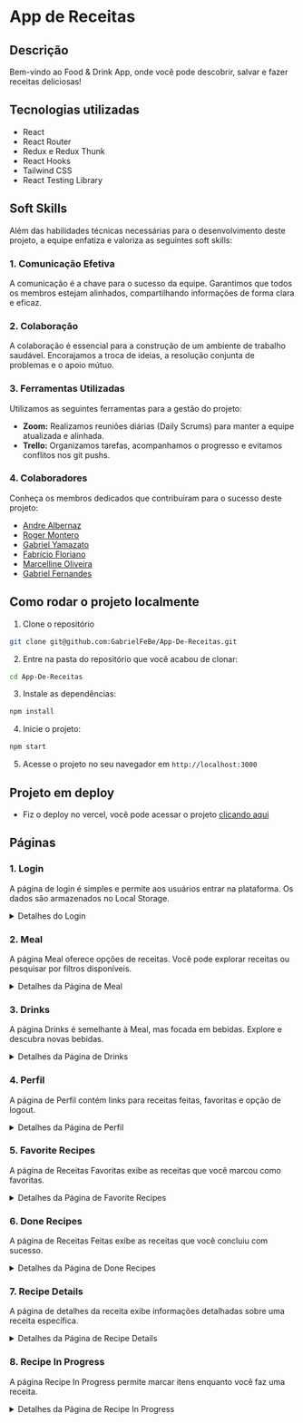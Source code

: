 # App de Receitas

## Descrição

Bem-vindo ao Food & Drink App, onde você pode descobrir, salvar e fazer receitas deliciosas!

## Tecnologias utilizadas

- React
- React Router
- Redux e Redux Thunk
- React Hooks
- Tailwind CSS
- React Testing Library

## Soft Skills

Além das habilidades técnicas necessárias para o desenvolvimento deste projeto, a equipe enfatiza e valoriza as seguintes soft skills:

### 1. Comunicação Efetiva

A comunicação é a chave para o sucesso da equipe. Garantimos que todos os membros estejam alinhados, compartilhando informações de forma clara e eficaz.

### 2. Colaboração

A colaboração é essencial para a construção de um ambiente de trabalho saudável. Encorajamos a troca de ideias, a resolução conjunta de problemas e o apoio mútuo.

### 3. Ferramentas Utilizadas

Utilizamos as seguintes ferramentas para a gestão do projeto:

- **Zoom:** Realizamos reuniões diárias (Daily Scrums) para manter a equipe atualizada e alinhada.
- **Trello:** Organizamos tarefas, acompanhamos o progresso e evitamos conflitos nos git pushs.

### 4. Colaboradores

Conheça os membros dedicados que contribuíram para o sucesso deste projeto:

- [Andre Albernaz](https://github.com/albernazandre)
- [Roger Montero](https://github.com/roger-mont)
- [Gabriel Yamazato](https://github.com/gabrielyamazato)
- [Fabrício Floriano](https://github.com/FabricioFloriano)
- [Marcelline Oliveira](https://github.com/Marcellinefanny)
- [Gabriel Fernandes](https://github.com/GabrielFeBe)

## Como rodar o projeto localmente

1. Clone o repositório

```bash
git clone git@github.com:GabrielFeBe/App-De-Receitas.git
```

2. Entre na pasta do repositório que você acabou de clonar:

```bash
cd App-De-Receitas
```

3. Instale as dependências:

```bash
npm install
```

4. Inicie o projeto:

```bash
npm start
```

5. Acesse o projeto no seu navegador em `http://localhost:3000`

## Projeto em deploy

- Fiz o deploy no vercel, você pode acessar o projeto [clicando aqui](https://app-de-receitas-kappa.vercel.app/)

## Páginas

### 1. Login

A página de login é simples e permite aos usuários entrar na plataforma. Os dados são armazenados no Local Storage.

<details>
  <summary>Detalhes do Login</summary>
<img src="./pictures/login.png" width="300" style="border: 1px solid #ddd;">

- **Funcionalidades:**

  - Entrar na plataforma.
  - Armazenamento local de dados.

- **Instruções:**
  - Insira suas credenciais e clique no botão de login.

</details>

### 2. Meal

A página Meal oferece opções de receitas. Você pode explorar receitas ou pesquisar por filtros disponíveis.

<details>
  <summary>Detalhes da Página de Meal</summary>
<img src="./pictures/meals.png" width="300" style="border: 1px solid #ddd;">

- **Funcionalidades:**

  - Explorar receitas de comida.
  - Pesquisar receitas por filtros.

- **Instruções:**
  - Escolha uma receita ou use a pesquisa para encontrar algo específico.

</details>

### 3. Drinks

A página Drinks é semelhante à Meal, mas focada em bebidas. Explore e descubra novas bebidas.

<details>
  <summary>Detalhes da Página de Drinks</summary>

<img src="./pictures/drinks.png" width="300" style="border: 1px solid #ddd;">

- **Funcionalidades:**

  - Explorar receitas de bebidas.
  - Pesquisar bebidas por filtros.

- **Instruções:**
  - Escolha uma bebida ou use a pesquisa para encontrar algo específico.

</details>

### 4. Perfil

A página de Perfil contém links para receitas feitas, favoritas e opção de logout.

<details>
  <summary>Detalhes da Página de Perfil</summary>

<img src="./pictures/profile.png" width="300" style="border: 1px solid #ddd;">

- **Funcionalidades:**

  - Acesso a receitas feitas.
  - Acesso a receitas favoritas.
  - Logout.

- **Instruções:**
  - Explore suas receitas feitas e favoritas.

</details>

### 5. Favorite Recipes

A página de Receitas Favoritas exibe as receitas que você marcou como favoritas.

<details>
  <summary>Detalhes da Página de Favorite Recipes</summary>
<img src="./pictures/fav.png" width="300" style="border: 1px solid #ddd;">

- **Funcionalidades:**

  - Visualizar receitas marcadas como favoritas.

- **Instruções:**
  - Explore suas receitas favoritas.

</details>

### 6. Done Recipes

A página de Receitas Feitas exibe as receitas que você concluiu com sucesso.

<details>
  <summary>Detalhes da Página de Done Recipes</summary>

<img src="./pictures/done.png" width="300" style="border: 1px solid #ddd;">

- **Funcionalidades:**

  - Visualizar receitas concluídas.

- **Instruções:**
  - Explore suas receitas feitas.

</details>

### 7. Recipe Details

A página de detalhes da receita exibe informações detalhadas sobre uma receita específica.

<details>
  <summary>Detalhes da Página de Recipe Details</summary>

<img src="./pictures/recipeDetails.png" width="300" style="border: 1px solid #ddd;">

- **Funcionalidades:**

  - Visualizar detalhes da receita.
  - Favoritar uma receita.
  - Iniciar uma receita.
  - Receitas recomendadas para serem feitas com a atual.
  - Vídeo de instruções.

- **Instruções:**
  - Clique no coração para favoritar uma receita.
  - Clique no botão de iniciar receita para começar a fazer a receita.

</details>

### 8. Recipe In Progress

A página Recipe In Progress permite marcar itens enquanto você faz uma receita.

<details>
  <summary>Detalhes da Página de Recipe In Progress</summary>
<img src="./pictures/recipeProgress.png" width="300" style="border: recipeProgress.png solid #ddd;">

- **Funcionalidades:**

  - Checklist para receitas.
  - Finalizar uma receita em progresso.

- **Instruções:**
  - Marque os itens conforme você os conclui.

</details>
